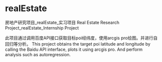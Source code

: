 # realEstate
房地产研究项目_realEstate_实习项目
Real Estate Research Project_realEstate_Internship Project

此项目通过调用百度API接口获取目标poi经纬度，使用arcgis pro绘图。并进行自回归等分析。
This project obtains the target poi latitude and longitude by calling the Baidu API interface, plots it using arcgis pro. And perform analysis such as autoregression.
